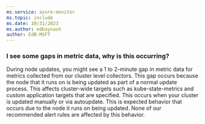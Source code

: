 ```yaml
---
ms.service: azure-monitor
ms.topic: include
ms.date: 10/31/2023
ms.author: edbaynash
author: EdB-MSFT
---
```


### I see some gaps in metric data, why is this occurring?   

During node updates, you might see a 1 to 2-minute gap in metric data for metrics collected from our cluster level collectors. This gap occurs because the node that it runs on is being updated as part of a normal update process. This affects cluster-wide targets such as kube-state-metrics and custom application targets that are specified. This occurs when your cluster is updated manually or via autoupdate. This is expected behavior that occurs due to the node it runs on being updated. None of our recommended alert rules are affected by this behavior. 

